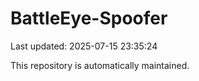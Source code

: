 # BattleEye-Spoofer

Last updated: 2025-07-15 23:35:24

This repository is automatically maintained.
